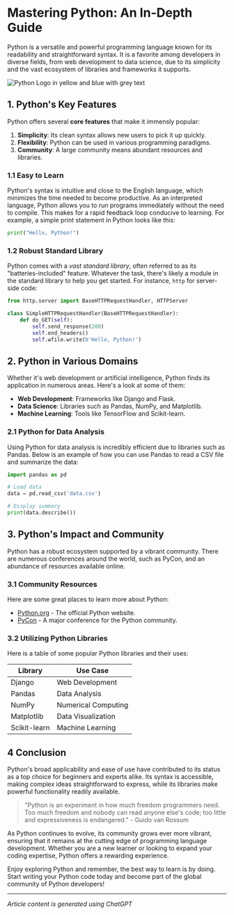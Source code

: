 # Mastering Python: An In-Depth Guide

Python is a versatile and powerful programming language known for its readability and straightforward syntax. It is a favorite among developers in diverse fields, from web development to data science, due to its simplicity and the vast ecosystem of libraries and frameworks it supports.

![Python Logo in yellow and blue with grey text](https://www.python.org/static/img/python-logo@2x.png "Python Logo")

## 1. Python's Key Features

Python offers several **core features** that make it immensly popular:
1. **Simplicity**: Its clean syntax allows new users to pick it up quickly.
2. **Flexibility**: Python can be used in various programming paradigms.
3. **Community**: A large community means abundant resources and libraries.

### 1.1 Easy to Learn

Python's syntax is intuitive and close to the English language, which minimizes the time needed to become productive. As an interpreted language, Python allows you to run programs immediately without the need to compile. This makes for a rapid feedback loop conducive to learning. For example, a simple print statement in Python looks like this:

```python
print("Hello, Python!")
```

### 1.2 Robust Standard Library

Python comes with a *vast standard library*, often referred to as its "batteries-included" feature. Whatever the task, there's likely a module in the standard library to help you get started. For instance, `http` for server-side code:

```python
from http.server import BaseHTTPRequestHandler, HTTPServer

class SimpleHTTPRequestHandler(BaseHTTPRequestHandler):
    def do_GET(self):
        self.send_response(200)
        self.end_headers()
        self.wfile.write(b'Hello, Python!')
```

## 2. Python in Various Domains

Whether it's web development or artificial intelligence, Python finds its application in numerous areas. Here's a look at some of them:
- **Web Development**: Frameworks like Django and Flask.
- **Data Science**: Libraries such as Pandas, NumPy, and Matplotlib.
- **Machine Learning**: Tools like TensorFlow and Scikit-learn.

### 2.1 Python for Data Analysis

Using Python for data analysis is incredibly efficient due to libraries such as Pandas. Below is an example of how you can use Pandas to read a CSV file and summarize the data:

```python
import pandas as pd

# Load data
data = pd.read_csv('data.csv')

# Display summary
print(data.describe())
```

## 3. Python's Impact and Community

Python has a robust ecosystem supported by a vibrant community. There are numerous conferences around the world, such as PyCon, and an abundance of resources available online.

### 3.1 Community Resources

Here are some great places to learn more about Python:
- [Python.org](https://www.python.org/) - The official Python website.
- [PyCon](https://pycon.org/) - A major conference for the Python community.

### 3.2 Utilizing Python Libraries

Here is a table of some popular Python libraries and their uses:

| Library      | Use Case            |
| ------------ | ------------------- |
| Django       | Web Development     |
| Pandas       | Data Analysis       |
| NumPy        | Numerical Computing |
| Matplotlib   | Data Visualization  |
| Scikit-learn | Machine Learning    |

## 4 Conclusion

Python's broad applicability and ease of use have contributed to its status as a top choice for beginners and experts alike. Its syntax is accessible, making complex ideas straightforward to express, while its libraries make powerful functionality readily available.

> "Python is an experiment in how much freedom programmers need. Too much freedom and nobody can read anyone else's code; too little and expressiveness is endangered." - Guido van Rossum

As Python continues to evolve, its community grows ever more vibrant, ensuring that it remains at the cutting edge of programming language development. Whether you are a new learner or looking to expand your coding expertise, Python offers a rewarding experience.

Enjoy exploring Python and remember, the best way to learn is by doing. Start writing your Python code today and become part of the global community of Python developers!

---

*Article content is generated using ChatGPT*